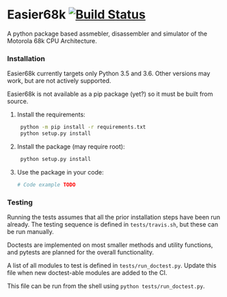 # Easier68k [![Build Status](https://travis-ci.org/Chris-Johnston/Easier68k.svg?branch=master)](https://travis-ci.org/Chris-Johnston/Easier68k)

A python package based assmebler, disassembler and simulator of the Motorola 68k CPU Architecture.

### Installation

Easier68k currently targets only Python 3.5 and 3.6. 
Other versions may work, but are not actively supported.

Easier68k is not available as a pip package (yet?) so it must be built from source.

1. Install the requirements:
   
   ```bash
    python -m pip install -r requirements.txt
    python setup.py install
    ```
    
2. Install the package (may require root):
   
   ```bash
    python setup.py install
    ```
    
3. Use the package in your code:
   
    ```bash
    # Code example TODO
    ```
    


### Testing

Running the tests assumes that all the prior installation steps have been run already.
The testing sequence is defined in `tests/travis.sh`, but these can be run manually.

Doctests are implemented on most smaller methods and utility functions, and pytests are planned
for the overall functionality.

A list of all modules to test is defined in `tests/run_doctest.py`. Update this file when
new doctest-able modules are added to the CI.

This file can be run from the shell using `python tests/run_doctest.py`.